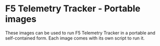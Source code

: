 # F5 Telemetry Tracker - Portable images

These images can be used to run F5 Telemetry Tracker in a portable and self-contained form.
Each image comes with its own script to run it.
